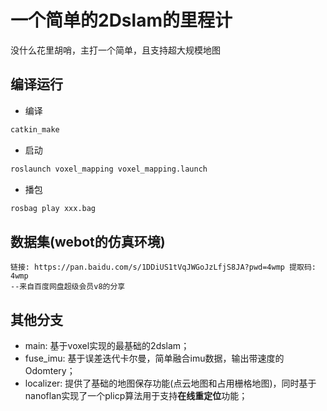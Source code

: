 # 一个简单的2Dslam的里程计
没什么花里胡哨，主打一个简单，且支持超大规模地图

## 编译运行

- 编译
```bash
catkin_make
```
- 启动
```bash
roslaunch voxel_mapping voxel_mapping.launch 
```
- 播包
```bash
rosbag play xxx.bag
```

## 数据集(webot的仿真环境)
```text
链接: https://pan.baidu.com/s/1DDiUS1tVqJWGoJzLfjS8JA?pwd=4wmp 提取码: 4wmp 
--来自百度网盘超级会员v8的分享
```
## 其他分支
- main: 基于voxel实现的最基础的2dslam；
- fuse_imu: 基于误差迭代卡尔曼，简单融合imu数据，输出带速度的Odomtery；
- localizer: 提供了基础的地图保存功能(点云地图和占用栅格地图)，同时基于nanoflan实现了一个plicp算法用于支持**在线重定位**功能；
